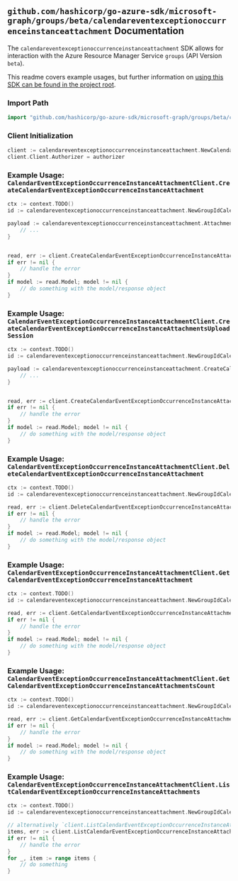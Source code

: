 
## `github.com/hashicorp/go-azure-sdk/microsoft-graph/groups/beta/calendareventexceptionoccurrenceinstanceattachment` Documentation

The `calendareventexceptionoccurrenceinstanceattachment` SDK allows for interaction with the Azure Resource Manager Service `groups` (API Version `beta`).

This readme covers example usages, but further information on [using this SDK can be found in the project root](https://github.com/hashicorp/go-azure-sdk/tree/main/docs).

### Import Path

```go
import "github.com/hashicorp/go-azure-sdk/microsoft-graph/groups/beta/calendareventexceptionoccurrenceinstanceattachment"
```


### Client Initialization

```go
client := calendareventexceptionoccurrenceinstanceattachment.NewCalendarEventExceptionOccurrenceInstanceAttachmentClientWithBaseURI("https://management.azure.com")
client.Client.Authorizer = authorizer
```


### Example Usage: `CalendarEventExceptionOccurrenceInstanceAttachmentClient.CreateCalendarEventExceptionOccurrenceInstanceAttachment`

```go
ctx := context.TODO()
id := calendareventexceptionoccurrenceinstanceattachment.NewGroupIdCalendarEventIdExceptionOccurrenceIdInstanceID("groupIdValue", "eventIdValue", "eventId1Value", "eventId2Value")

payload := calendareventexceptionoccurrenceinstanceattachment.Attachment{
	// ...
}


read, err := client.CreateCalendarEventExceptionOccurrenceInstanceAttachment(ctx, id, payload)
if err != nil {
	// handle the error
}
if model := read.Model; model != nil {
	// do something with the model/response object
}
```


### Example Usage: `CalendarEventExceptionOccurrenceInstanceAttachmentClient.CreateCalendarEventExceptionOccurrenceInstanceAttachmentsUploadSession`

```go
ctx := context.TODO()
id := calendareventexceptionoccurrenceinstanceattachment.NewGroupIdCalendarEventIdExceptionOccurrenceIdInstanceID("groupIdValue", "eventIdValue", "eventId1Value", "eventId2Value")

payload := calendareventexceptionoccurrenceinstanceattachment.CreateCalendarEventExceptionOccurrenceInstanceAttachmentsUploadSessionRequest{
	// ...
}


read, err := client.CreateCalendarEventExceptionOccurrenceInstanceAttachmentsUploadSession(ctx, id, payload)
if err != nil {
	// handle the error
}
if model := read.Model; model != nil {
	// do something with the model/response object
}
```


### Example Usage: `CalendarEventExceptionOccurrenceInstanceAttachmentClient.DeleteCalendarEventExceptionOccurrenceInstanceAttachment`

```go
ctx := context.TODO()
id := calendareventexceptionoccurrenceinstanceattachment.NewGroupIdCalendarEventIdExceptionOccurrenceIdInstanceIdAttachmentID("groupIdValue", "eventIdValue", "eventId1Value", "eventId2Value", "attachmentIdValue")

read, err := client.DeleteCalendarEventExceptionOccurrenceInstanceAttachment(ctx, id, calendareventexceptionoccurrenceinstanceattachment.DefaultDeleteCalendarEventExceptionOccurrenceInstanceAttachmentOperationOptions())
if err != nil {
	// handle the error
}
if model := read.Model; model != nil {
	// do something with the model/response object
}
```


### Example Usage: `CalendarEventExceptionOccurrenceInstanceAttachmentClient.GetCalendarEventExceptionOccurrenceInstanceAttachment`

```go
ctx := context.TODO()
id := calendareventexceptionoccurrenceinstanceattachment.NewGroupIdCalendarEventIdExceptionOccurrenceIdInstanceIdAttachmentID("groupIdValue", "eventIdValue", "eventId1Value", "eventId2Value", "attachmentIdValue")

read, err := client.GetCalendarEventExceptionOccurrenceInstanceAttachment(ctx, id, calendareventexceptionoccurrenceinstanceattachment.DefaultGetCalendarEventExceptionOccurrenceInstanceAttachmentOperationOptions())
if err != nil {
	// handle the error
}
if model := read.Model; model != nil {
	// do something with the model/response object
}
```


### Example Usage: `CalendarEventExceptionOccurrenceInstanceAttachmentClient.GetCalendarEventExceptionOccurrenceInstanceAttachmentsCount`

```go
ctx := context.TODO()
id := calendareventexceptionoccurrenceinstanceattachment.NewGroupIdCalendarEventIdExceptionOccurrenceIdInstanceID("groupIdValue", "eventIdValue", "eventId1Value", "eventId2Value")

read, err := client.GetCalendarEventExceptionOccurrenceInstanceAttachmentsCount(ctx, id, calendareventexceptionoccurrenceinstanceattachment.DefaultGetCalendarEventExceptionOccurrenceInstanceAttachmentsCountOperationOptions())
if err != nil {
	// handle the error
}
if model := read.Model; model != nil {
	// do something with the model/response object
}
```


### Example Usage: `CalendarEventExceptionOccurrenceInstanceAttachmentClient.ListCalendarEventExceptionOccurrenceInstanceAttachments`

```go
ctx := context.TODO()
id := calendareventexceptionoccurrenceinstanceattachment.NewGroupIdCalendarEventIdExceptionOccurrenceIdInstanceID("groupIdValue", "eventIdValue", "eventId1Value", "eventId2Value")

// alternatively `client.ListCalendarEventExceptionOccurrenceInstanceAttachments(ctx, id, calendareventexceptionoccurrenceinstanceattachment.DefaultListCalendarEventExceptionOccurrenceInstanceAttachmentsOperationOptions())` can be used to do batched pagination
items, err := client.ListCalendarEventExceptionOccurrenceInstanceAttachmentsComplete(ctx, id, calendareventexceptionoccurrenceinstanceattachment.DefaultListCalendarEventExceptionOccurrenceInstanceAttachmentsOperationOptions())
if err != nil {
	// handle the error
}
for _, item := range items {
	// do something
}
```
